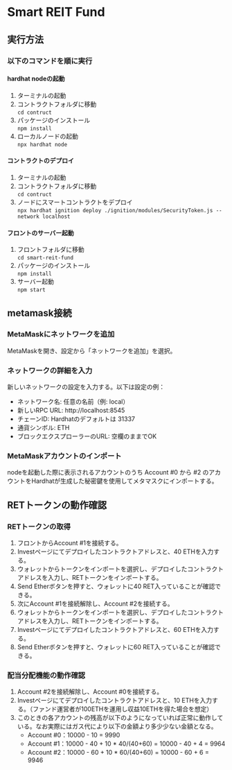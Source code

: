 # Smart REIT Fund

## 実行方法

### 以下のコマンドを順に実行

#### hardhat nodeの起動
1. ターミナルの起動
2. コントラクトフォルダに移動  
`cd contruct`  
3. パッケージのインストール  
`npm install`  
4. ローカルノードの起動  
`npx hardhat node`  

#### コントラクトのデプロイ
1. ターミナルの起動  
2. コントラクトフォルダに移動  
`cd contruct`  
3. ノードにスマートコントラクトをデプロイ  
`npx hardhat ignition deploy ./ignition/modules/SecurityToken.js --network localhost`

#### フロントのサーバー起動
1. フロントフォルダに移動  
`cd smart-reit-fund`  
2. パッケージのインストール  
`npm install`  
3. サーバー起動  
`npm start`  

## metamask接続

### MetaMaskにネットワークを追加

MetaMaskを開き、設定から「ネットワークを追加」を選択。
### ネットワークの詳細を入力

新しいネットワークの設定を入力する。以下は設定の例：  
- ネットワーク名: 任意の名前（例: local）  
- 新しいRPC URL: http://localhost:8545  
- チェーンID: Hardhatのデフォルトは 31337   
- 通貨シンボル: ETH   
- ブロックエクスプローラーのURL: 空欄のままでOK  

### MetaMaskアカウントのインポート

nodeを起動した際に表示されるアカウントのうち Account #0 から #2 のアカウントをHardhatが生成した秘密鍵を使用してメタマスクにインポートする。  

## RETトークンの動作確認
### RETトークンの取得
1. フロントからAccount #1を接続する。
2. Investページにてデプロイしたコントラクトアドレスと、40 ETHを入力する。
3. ウォレットからトークンをインポートを選択し、デプロイしたコントラクトアドレスを入力し、RETトークンをインポートする。
4. Send Etherボタンを押すと、ウォレットに40 RET入っていることが確認できる。
5. 次にAccount #1を接続解除し、Account #2を接続する。
6. ウォレットからトークンをインポートを選択し、デプロイしたコントラクトアドレスを入力し、RETトークンをインポートする。
7. Investページにてデプロイしたコントラクトアドレスと、60 ETHを入力する。
8. Send Etherボタンを押すと、ウォレットに60 RET入っていることが確認できる。
### 配当分配機能の動作確認
1. Account #2を接続解除し、Account #0を接続する。
2. Investページにてデプロイしたコントラクトアドレスと、10 ETHを入力する。（ファンド運営者が100ETHを運用し収益10ETHを得た場合を想定）
3. このときの各アカウントの残高が以下のようになっていれば正常に動作している。なお実際にはガス代により以下の金額より多少少ない金額となる。
	- Account #0：10000 - 10 = 9990
	- Account #1：10000 - 40 + 10 * 40/(40+60) = 10000 - 40 + 4 = 9964 
	- Account #2：10000 - 60 + 10 * 60/(40+60) = 10000 - 60 + 6 = 9946

